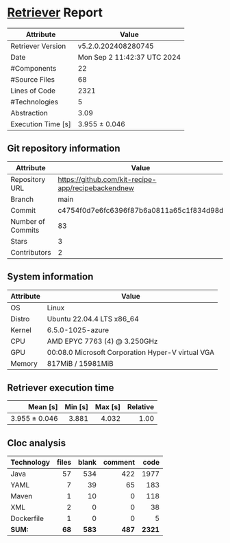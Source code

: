# [Retriever](https://github.com/PalladioSimulator/Palladio-ReverseEngineering-Retriever) Report
| Attribute          | Value |
| ------------------ | ----- |
| Retriever Version  | v5.2.0.202408280745 |
| Date               | Mon Sep  2 11:42:37 UTC 2024 |
| #Components        | 22 |
| #Source Files      | 68 |
| Lines of Code      | 2321 |
| #Technologies      | 5 |
| Abstraction        | 3.09 |
| Execution Time [s] | 3.955 ± 0.046  |

## Git repository information
|      Attribute    | Value |
| ----------------- | ----- |
| Repository URL    | https://github.com/kit-recipe-app/recipebackendnew |
| Branch            | main |
| Commit            | c4754f0d7e6fc6396f87b6a0811a65c1f834d98d |
| Number of Commits | 83 |
| Stars             | 3 |
| Contributors      | 2 |


## System information
| Attribute | Value |
| --------- | ----- |
| OS | Linux  |
| Distro | Ubuntu 22.04.4 LTS x86_64  |
| Kernel | 6.5.0-1025-azure  |
| CPU | AMD EPYC 7763 (4) @ 3.250GHz  |
| GPU | 00:08.0 Microsoft Corporation Hyper-V virtual VGA  |
| Memory | 817MiB / 15981MiB  |

## Retriever execution time
| Mean [s] | Min [s] | Max [s] | Relative |
|---:|---:|---:|---:|
| 3.955 ± 0.046 | 3.881 | 4.032 | 1.00 |

## Cloc analysis

<!-- github.com/AlDanial/cloc v 1.90  T=0.09 s (768.5 files/s, 44006.5 lines/s) -->

|Technology|files|blank|comment|code|
|:-------|-------:|-------:|-------:|-------:|
|Java|57|534|422|1977|
|YAML|7|39|65|183|
|Maven|1|10|0|118|
|XML|2|0|0|38|
|Dockerfile|1|0|0|5|
|**SUM:**|**68**|**583**|**487**|**2321**|
